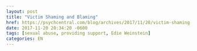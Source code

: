 ```yaml
---
layout: post
title: "Victim Shaming and Blaming"
href: https://psychcentral.com/blog/archives/2017/11/20/victim-shaming-and-blaming/
date: 2017-11-20 20:34:20 -0600
tags: [sexual abuse, providing support, Edie Weinstein]
categories: EN
---
```

